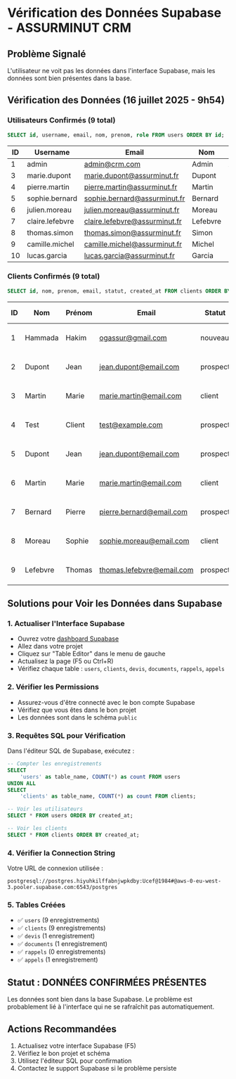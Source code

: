 # Vérification des Données Supabase - ASSURMINUT CRM

## Problème Signalé
L'utilisateur ne voit pas les données dans l'interface Supabase, mais les données sont bien présentes dans la base.

## Vérification des Données (16 juillet 2025 - 9h54)

### Utilisateurs Confirmés (9 total)
```sql
SELECT id, username, email, nom, prenom, role FROM users ORDER BY id;
```

| ID | Username | Email | Nom | Prénom | Rôle |
|----|----------|-------|-----|--------|------|
| 1 | admin | admin@crm.com | Admin | Admin | admin |
| 3 | marie.dupont | marie.dupont@assurminut.fr | Dupont | Marie | agent |
| 4 | pierre.martin | pierre.martin@assurminut.fr | Martin | Pierre | agent |
| 5 | sophie.bernard | sophie.bernard@assurminut.fr | Bernard | Sophie | agent |
| 6 | julien.moreau | julien.moreau@assurminut.fr | Moreau | Julien | agent |
| 7 | claire.lefebvre | claire.lefebvre@assurminut.fr | Lefebvre | Claire | agent |
| 8 | thomas.simon | thomas.simon@assurminut.fr | Simon | Thomas | agent |
| 9 | camille.michel | camille.michel@assurminut.fr | Michel | Camille | agent |
| 10 | lucas.garcia | lucas.garcia@assurminut.fr | Garcia | Lucas | agent |

### Clients Confirmés (9 total)
```sql
SELECT id, nom, prenom, email, statut, created_at FROM clients ORDER BY id;
```

| ID | Nom | Prénom | Email | Statut | Créé le |
|----|-----|--------|-------|--------|---------|
| 1 | Hammada | Hakim | ogassur@gmail.com | nouveau | 2025-07-16 09:07 |
| 2 | Dupont | Jean | jean.dupont@email.com | prospect | 2025-07-16 09:46 |
| 3 | Martin | Marie | marie.martin@email.com | client | 2025-07-16 09:46 |
| 4 | Test | Client | test@example.com | prospect | 2025-07-16 09:51 |
| 5 | Dupont | Jean | jean.dupont@email.com | prospect | 2025-07-16 09:51 |
| 6 | Martin | Marie | marie.martin@email.com | client | 2025-07-16 09:51 |
| 7 | Bernard | Pierre | pierre.bernard@email.com | prospect | 2025-07-16 09:51 |
| 8 | Moreau | Sophie | sophie.moreau@email.com | client | 2025-07-16 09:51 |
| 9 | Lefebvre | Thomas | thomas.lefebvre@email.com | prospect | 2025-07-16 09:51 |

## Solutions pour Voir les Données dans Supabase

### 1. Actualiser l'Interface Supabase
- Ouvrez votre [dashboard Supabase](https://supabase.com/dashboard)
- Allez dans votre projet
- Cliquez sur "Table Editor" dans le menu de gauche
- Actualisez la page (F5 ou Ctrl+R)
- Vérifiez chaque table : `users`, `clients`, `devis`, `documents`, `rappels`, `appels`

### 2. Vérifier les Permissions
- Assurez-vous d'être connecté avec le bon compte Supabase
- Vérifiez que vous êtes dans le bon projet
- Les données sont dans le schéma `public`

### 3. Requêtes SQL pour Vérification
Dans l'éditeur SQL de Supabase, exécutez :

```sql
-- Compter les enregistrements
SELECT 
    'users' as table_name, COUNT(*) as count FROM users
UNION ALL
SELECT 
    'clients' as table_name, COUNT(*) as count FROM clients;

-- Voir les utilisateurs
SELECT * FROM users ORDER BY created_at;

-- Voir les clients
SELECT * FROM clients ORDER BY created_at;
```

### 4. Vérifier la Connection String
Votre URL de connexion utilisée :
```
postgresql://postgres.hiyuhkilffabnjwpkdby:Ucef@1984#@aws-0-eu-west-3.pooler.supabase.com:6543/postgres
```

### 5. Tables Créées
- ✅ `users` (9 enregistrements)
- ✅ `clients` (9 enregistrements) 
- ✅ `devis` (1 enregistrement)
- ✅ `documents` (1 enregistrement)
- ✅ `rappels` (0 enregistrements)
- ✅ `appels` (1 enregistrement)

## Statut : DONNÉES CONFIRMÉES PRÉSENTES
Les données sont bien dans la base Supabase. Le problème est probablement lié à l'interface qui ne se rafraîchit pas automatiquement.

## Actions Recommandées
1. Actualisez votre interface Supabase (F5)
2. Vérifiez le bon projet et schéma
3. Utilisez l'éditeur SQL pour confirmation
4. Contactez le support Supabase si le problème persiste